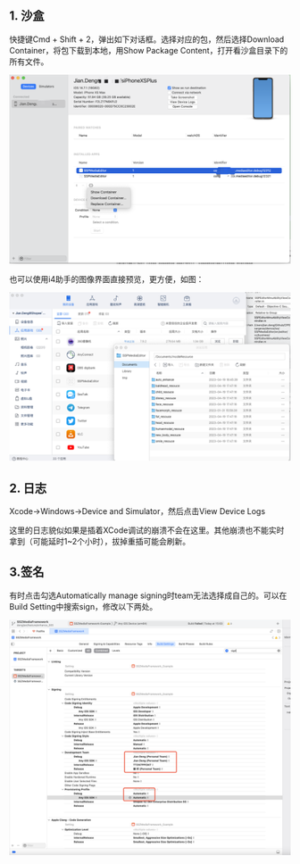 ## 1. 沙盒

快捷键Cmd + Shift + 2，弹出如下对话框。选择对应的包，然后选择Download Container，将包下载到本地，用Show Package Content，打开看沙盒目录下的所有文件。

![image-20220908181516443](.asserts/image-20220908181516443.png)



也可以使用i4助手的图像界面直接预览，更方便，如图：

![image-20230426155752090](.asserts/image-20230426155752090.png)



## 2. 日志

Xcode->Windows->Device and Simulator，然后点击View Device Logs

这里的日志貌似如果是插着XCode调试的崩溃不会在这里。其他崩溃也不能实时拿到（可能延时1~2个小时），拔掉重插可能会刷新。



## 3.签名

有时点击勾选Automatically manage signing时team无法选择成自己的。可以在Build Setting中搜索sign，修改以下两处。

![image-20230608142736004](.asserts/image-20230608142736004.png)